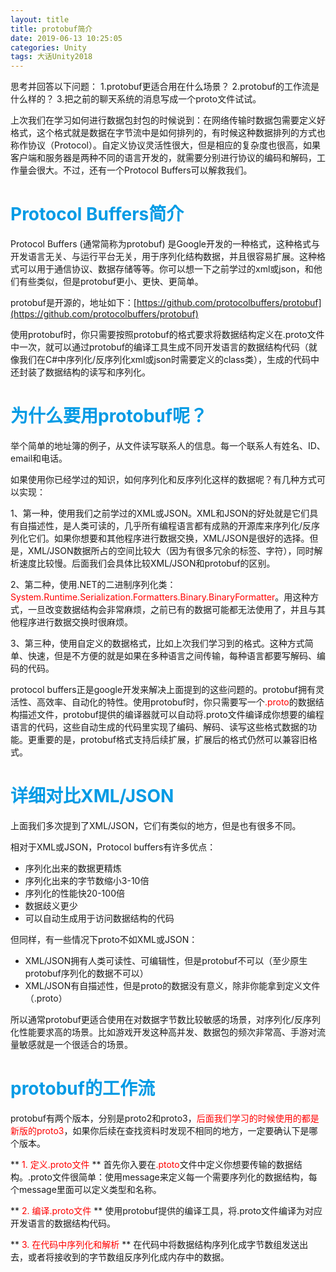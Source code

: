 ```yaml
---
layout: title
title: protobuf简介
date: 2019-06-13 10:25:05
categories: Unity
tags: 大话Unity2018
---
```

思考并回答以下问题：
1.protobuf更适合用在什么场景？
2.protobuf的工作流是什么样的？
3.把之前的聊天系统的消息写成一个proto文件试试。

<!--more-->

上次我们在学习如何进行数据包封包的时候说到：在网络传输时数据包需要定义好格式，这个格式就是数据在字节流中是如何排列的，有时候这种数据排列的方式也称作协议（Protocol）。自定义协议灵活性很大，但是相应的复杂度也很高，如果客户端和服务器是两种不同的语言开发的，就需要分别进行协议的编码和解码，工作量会很大。不过，还有一个Protocol Buffers可以解救我们。

# <span style="color:#039BE5;">Protocol Buffers简介</span>

Protocol Buffers (通常简称为protobuf) 是Google开发的一种格式，这种格式与开发语言无关、与运行平台无关，用于序列化结构数据，并且很容易扩展。这种格式可以用于通信协议、数据存储等等。你可以想一下之前学过的xml或json，和他们有些类似，但是protobuf更小、更快、更简单。

protobuf是开源的，地址如下：[https://github.com/protocolbuffers/protobuf](https://github.com/protocolbuffers/protobuf)

使用protobuf时，你只需要按照protobuf的格式要求将数据结构定义在.proto文件中一次，就可以通过protobuf的编译工具生成不同开发语言的数据结构代码（就像我们在C#中序列化/反序列化xml或json时需要定义的class类），生成的代码中还封装了数据结构的读写和序列化。

# <span style="color:#039BE5;">为什么要用protobuf呢？</span>

举个简单的地址簿的例子，从文件读写联系人的信息。每一个联系人有姓名、ID、email和电话。

如果使用你已经学过的知识，如何序列化和反序列化这样的数据呢？有几种方式可以实现：

1、第一种，使用我们之前学过的XML或JSON。XML和JSON的好处就是它们具有自描述性，是人类可读的，几乎所有编程语言都有成熟的开源库来序列化/反序列化它们。如果你想要和其他程序进行数据交换，XML/JSON是很好的选择。但是，XML/JSON数据所占的空间比较大（因为有很多冗余的标签、字符），同时解析速度比较慢。后面我们会具体比较XML/JSON和protobuf的区别。

2、第二种，使用.NET的二进制序列化类：<span style="color:red;">System.Runtime.Serialization.Formatters.Binary.BinaryFormatter</span>。用这种方式，一旦改变数据结构会非常麻烦，之前已有的数据可能都无法使用了，并且与其他程序进行数据交换时很麻烦。

3、第三种，使用自定义的数据格式，比如上次我们学习到的格式。这种方式简单、快速，但是不方便的就是如果在多种语言之间传输，每种语言都要写解码、编码的代码。

protocol buffers正是google开发来解决上面提到的这些问题的。protobuf拥有灵活性、高效率、自动化的特性。使用protobuf时，你只需要写一个<span style="color:red;">.proto</span>的数据结构描述文件，protobuf提供的编译器就可以自动将.proto文件编译成你想要的编程语言的代码，这些自动生成的代码里实现了编码、解码、读写这些格式数据的功能。更重要的是，protobuf格式支持后续扩展，扩展后的格式仍然可以兼容旧格式。

# <span style="color:#039BE5;">详细对比XML/JSON</span>

上面我们多次提到了XML/JSON，它们有类似的地方，但是也有很多不同。

相对于XML或JSON，Protocol buffers有许多优点：
* 序列化出来的数据更精炼
* 序列化出来的字节数缩小3-10倍
* 序列化的性能快20-100倍
* 数据歧义更少
* 可以自动生成用于访问数据结构的代码

但同样，有一些情况下proto不如XML或JSON：
* XML/JSON拥有人类可读性、可编辑性，但是protobuf不可以（至少原生protobuf序列化的数据不可以）
* XML/JSON有自描述性，但是proto的数据没有意义，除非你能拿到定义文件（.proto）

所以通常protobuf更适合使用在对数据字节数比较敏感的场景，对序列化/反序列化性能要求高的场景。比如游戏开发这种高并发、数据包的频次非常高、手游对流量敏感就是一个很适合的场景。

# <span style="color:#039BE5;">protobuf的工作流</span>

protobuf有两个版本，分别是proto2和proto3，<span style="color:red;">后面我们学习的时候使用的都是新版的proto3</span>，如果你后续在查找资料时发现不相同的地方，一定要确认下是哪个版本。

** <span style="color:red;">1. 定义.proto文件</span> **
首先你入要在<span style="color:red;">.ptoto</span>文件中定义你想要传输的数据结构。.proto文件很简单：使用message来定义每一个需要序列化的数据结构，每个message里面可以定义类型和名称。

** <span style="color:red;">2. 编译.proto文件</span> ** 
使用protobuf提供的编译工具，将.proto文件编译为对应开发语言的数据结构代码。

** <span style="color:red;">3. 在代码中序列化和解析</span> **
在代码中将数据结构序列化成字节数组发送出去，或者将接收到的字节数组反序列化成内存中的数据。
